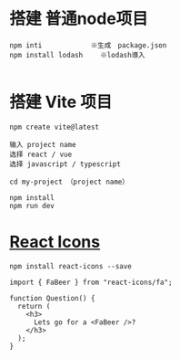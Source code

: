 
# 搭建  普通node项目
```
npm inti  　　　　　　※生成　package.json
npm install lodash 　　※lodash導入


```

# 搭建 Vite 项目
```
npm create vite@latest

输入 project name
选择 react / vue
选择 javascript / typescript
```
```
cd my-project （project name）

npm install
npm run dev
```

# [React Icons](https://react-icons.github.io/react-icons)
```
npm install react-icons --save

import { FaBeer } from "react-icons/fa";

function Question() {
  return (
    <h3>
      Lets go for a <FaBeer />?
    </h3>
  );
}
```
